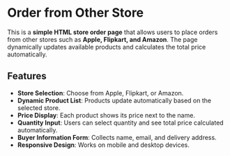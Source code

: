# Order from Other Store

This is a **simple HTML store order page** that allows users to place orders from other stores such as **Apple, Flipkart, and Amazon**. The page dynamically updates available products and calculates the total price automatically.

## Features

- **Store Selection**: Choose from Apple, Flipkart, or Amazon.  
- **Dynamic Product List**: Products update automatically based on the selected store.  
- **Price Display**: Each product shows its price next to the name.  
- **Quantity Input**: Users can select quantity and see total price calculated automatically.  
- **Buyer Information Form**: Collects name, email, and delivery address.  
- **Responsive Design**: Works on mobile and desktop devices.  

## 
